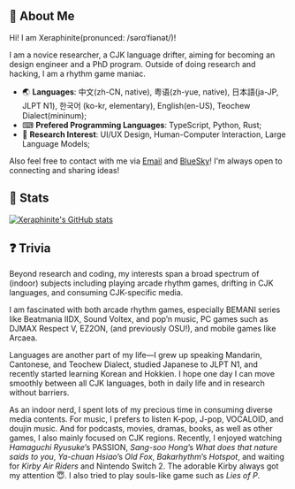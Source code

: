 ## 🥺 About Me

Hi! I am Xeraphinite(pronunced: /sərɑˈfiənət/)!

I am a novice researcher, a CJK language drifter, aiming for becoming an design engineer and a PhD program. Outside of doing research and hacking, I am a rhythm game maniac.

- 🌏 **Languages**: 中文(zh-CN, native), 粤语(zh-yue, native), 日本語(ja-JP, JLPT N1), 한국어 (ko-kr, elementary),  English(en-US), Teochew Dialect(mininum);
- ⌨ **Prefered Programming Languages**: TypeScript, Python, Rust;
- 👀 **Research Interest**: UI/UX Design, Human-Computer Interaction, Large Language Models;

Also feel free to contact with me via [Email](mailto:rbchuu@gmail.com) and [BlueSky](https://bsky.app/profile/lonelylight.bsky.social)! I'm always open to connecting and sharing ideas!

## 🌈 Stats

[![Xeraphinite's GitHub stats](https://github-readme-stats.vercel.app/api?username=Xeraphinite)](https://github.com/anuraghazra/github-readme-stats)

## ❓ Trivia

Beyond research and coding, my interests span a broad spectrum of (indoor) subjects including playing arcade rhythm games, drifting in CJK languages, and consuming CJK-specific media.

I am fascinated with both arcade rhythm games, especially BEMANI series like Beatmania IIDX, Sound Voltex, and pop’n music, PC games such as DJMAX Respect V, EZ2ON, (and previously OSU!), and mobile games like Arcaea.

Languages are another part of my life—I grew up speaking Mandarin, Cantonese, and Teochew Dialect, studied Japanese to JLPT N1, and recently started learning Korean and Hokkien. I hope one day I can move smoothly between all CJK languages, both in daily life and in research without barriers.

As an indoor nerd, I spent lots of my precious time in consuming diverse media contents. For music, I prefers to listen K-pop, J-pop, VOCALOID, and doujin music. And for podcasts, movies, dramas, books, as well as other games, I also mainly focused on CJK regions. Recently, I enjoyed watching *Hamaguchi Ryusuke*’s PASSION, *Sang-soo Hong*’s *What does that nature saids to you*, *Ya-chuan Hsiao*’s *Old Fox*, *Bakarhythm*’s *Hotspot*, and waiting for *Kirby Air Riders* and Nintendo Switch 2. The adorable Kirby always got my attention 😇. I also tried to play souls-like game such as *Lies of P*.

